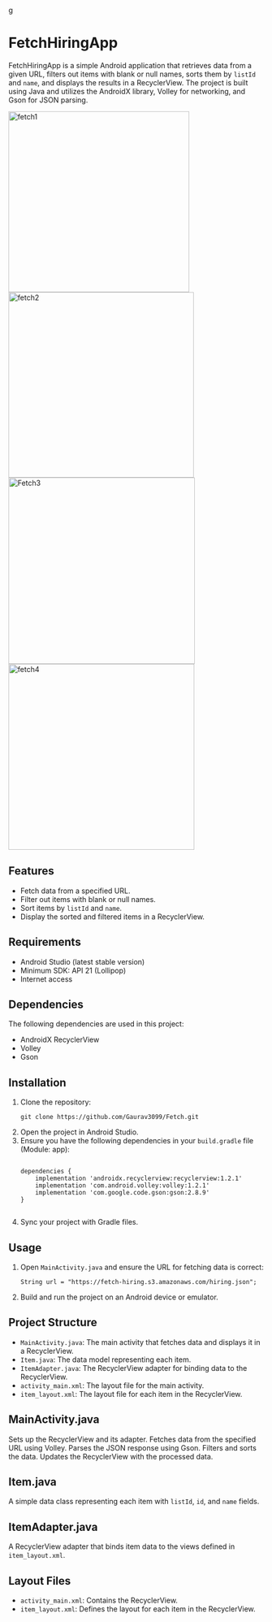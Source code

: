 g<h1>FetchHiringApp</h1>

<p>FetchHiringApp is a simple Android application that retrieves data from a given URL, filters out items with blank or null names, sorts them by <code>listId</code> and <code>name</code>, and displays the results in a RecyclerView. The project is built using Java and utilizes the AndroidX library, Volley for networking, and Gson for JSON parsing.</p>

<img width="356" alt="fetch1" src="https://github.com/Gaurav3099/Fetch/assets/67475451/78b8c231-2550-4f08-bbec-b2e7bc65b63c">
<img width="365" alt="fetch2" src="https://github.com/Gaurav3099/Fetch/assets/67475451/500b898b-415c-4524-8076-b1a6123b852e">
<img width="367" alt="Fetch3" src="https://github.com/Gaurav3099/Fetch/assets/67475451/45aa7a2b-e383-4053-8024-793555eb2795">
<img width="366" alt="fetch4" src="https://github.com/Gaurav3099/Fetch/assets/67475451/b6a50f73-b3ac-4e54-b51a-51f7ce8bc262">




<h2>Features</h2>
<ul>
    <li>Fetch data from a specified URL.</li>
    <li>Filter out items with blank or null names.</li>
    <li>Sort items by <code>listId</code> and <code>name</code>.</li>
    <li>Display the sorted and filtered items in a RecyclerView.</li>
</ul>

<h2>Requirements</h2>
<ul>
    <li>Android Studio (latest stable version)</li>
    <li>Minimum SDK: API 21 (Lollipop)</li>
    <li>Internet access</li>
</ul>

<h2>Dependencies</h2>
<p>The following dependencies are used in this project:</p>
<ul>
    <li>AndroidX RecyclerView</li>
    <li>Volley</li>
    <li>Gson</li>
</ul>

<h2>Installation</h2>
<ol>
    <li>Clone the repository:
        <pre><code>git clone https://github.com/Gaurav3099/Fetch.git</code></pre>
    </li>
    <li>Open the project in Android Studio.</li>
    <li>Ensure you have the following dependencies in your <code>build.gradle</code> file (Module: app):
        <pre><code>
dependencies {
    implementation 'androidx.recyclerview:recyclerview:1.2.1'
    implementation 'com.android.volley:volley:1.2.1'
    implementation 'com.google.code.gson:gson:2.8.9'
}
        </code></pre>
    </li>
    <li>Sync your project with Gradle files.</li>
</ol>

<h2>Usage</h2>
<ol>
    <li>Open <code>MainActivity.java</code> and ensure the URL for fetching data is correct:
        <pre><code>String url = "https://fetch-hiring.s3.amazonaws.com/hiring.json";</code></pre>
    </li>
    <li>Build and run the project on an Android device or emulator.</li>
</ol>

<h2>Project Structure</h2>
<ul>
    <li><code>MainActivity.java</code>: The main activity that fetches data and displays it in a RecyclerView.</li>
    <li><code>Item.java</code>: The data model representing each item.</li>
    <li><code>ItemAdapter.java</code>: The RecyclerView adapter for binding data to the RecyclerView.</li>
    <li><code>activity_main.xml</code>: The layout file for the main activity.</li>
    <li><code>item_layout.xml</code>: The layout file for each item in the RecyclerView.</li>
</ul>

<h2>MainActivity.java</h2>
<p>Sets up the RecyclerView and its adapter. Fetches data from the specified URL using Volley. Parses the JSON response using Gson. Filters and sorts the data. Updates the RecyclerView with the processed data.</p>

<h2>Item.java</h2>
<p>A simple data class representing each item with <code>listId</code>, <code>id</code>, and <code>name</code> fields.</p>

<h2>ItemAdapter.java</h2>
<p>A RecyclerView adapter that binds item data to the views defined in <code>item_layout.xml</code>.</p>

<h2>Layout Files</h2>
<ul>
    <li><code>activity_main.xml</code>: Contains the RecyclerView.</li>
    <li><code>item_layout.xml</code>: Defines the layout for each item in the RecyclerView.</li>
</ul>
